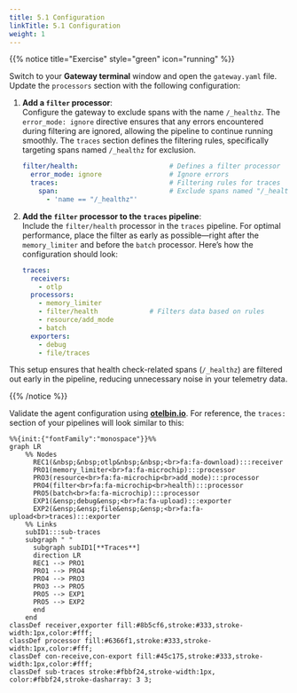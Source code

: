 ```yaml
---
title: 5.1 Configuration
linkTitle: 5.1 Configuration
weight: 1
---
```


{{% notice title="Exercise" style="green" icon="running" %}}

Switch to your **Gateway terminal** window and open the `gateway.yaml` file. Update the `processors` section with the following configuration:

1. **Add a `filter` processor**:  
   Configure the gateway to exclude spans with the name `/_healthz`. The `error_mode: ignore` directive ensures that any errors encountered during filtering are ignored, allowing the pipeline to continue running smoothly. The `traces` section defines the filtering rules, specifically targeting spans named `/_healthz` for exclusion.

   ```yaml
   filter/health:                       # Defines a filter processor
     error_mode: ignore                 # Ignore errors
     traces:                            # Filtering rules for traces
       span:                            # Exclude spans named "/_healthz"
         - 'name == "/_healthz"'
   ```

2. **Add the `filter` processor to the `traces` pipeline**:  
   Include the `filter/health` processor in the `traces` pipeline. For optimal performance, place the filter as early as possible—right after the `memory_limiter` and before the `batch` processor. Here’s how the configuration should look:

   ```yaml
   traces:
     receivers:
       - otlp
     processors:
       - memory_limiter
       - filter/health             # Filters data based on rules
       - resource/add_mode
       - batch
     exporters:
       - debug
       - file/traces
   ```

This setup ensures that health check-related spans (`/_healthz`) are filtered out early in the pipeline, reducing unnecessary noise in your telemetry data.

{{% /notice %}}

Validate the agent configuration using **[otelbin.io](https://www.otelbin.io/)**. For reference, the `traces:` section of your pipelines will look similar to this:

```mermaid
%%{init:{"fontFamily":"monospace"}}%%
graph LR
    %% Nodes
      REC1(&nbsp;&nbsp;otlp&nbsp;&nbsp;<br>fa:fa-download):::receiver
      PRO1(memory_limiter<br>fa:fa-microchip):::processor
      PRO3(resource<br>fa:fa-microchip<br>add_mode):::processor
      PRO4(filter<br>fa:fa-microchip<br>health):::processor
      PRO5(batch<br>fa:fa-microchip):::processor
      EXP1(&ensp;debug&ensp;<br>fa:fa-upload):::exporter
      EXP2(&ensp;&ensp;file&ensp;&ensp;<br>fa:fa-upload<br>traces):::exporter
    %% Links
    subID1:::sub-traces
    subgraph " "
      subgraph subID1[**Traces**]
      direction LR
      REC1 --> PRO1
      PRO1 --> PRO4
      PRO4 --> PRO3
      PRO3 --> PRO5
      PRO5 --> EXP1
      PRO5 --> EXP2
      end
    end
classDef receiver,exporter fill:#8b5cf6,stroke:#333,stroke-width:1px,color:#fff;
classDef processor fill:#6366f1,stroke:#333,stroke-width:1px,color:#fff;
classDef con-receive,con-export fill:#45c175,stroke:#333,stroke-width:1px,color:#fff;
classDef sub-traces stroke:#fbbf24,stroke-width:1px, color:#fbbf24,stroke-dasharray: 3 3;
```
